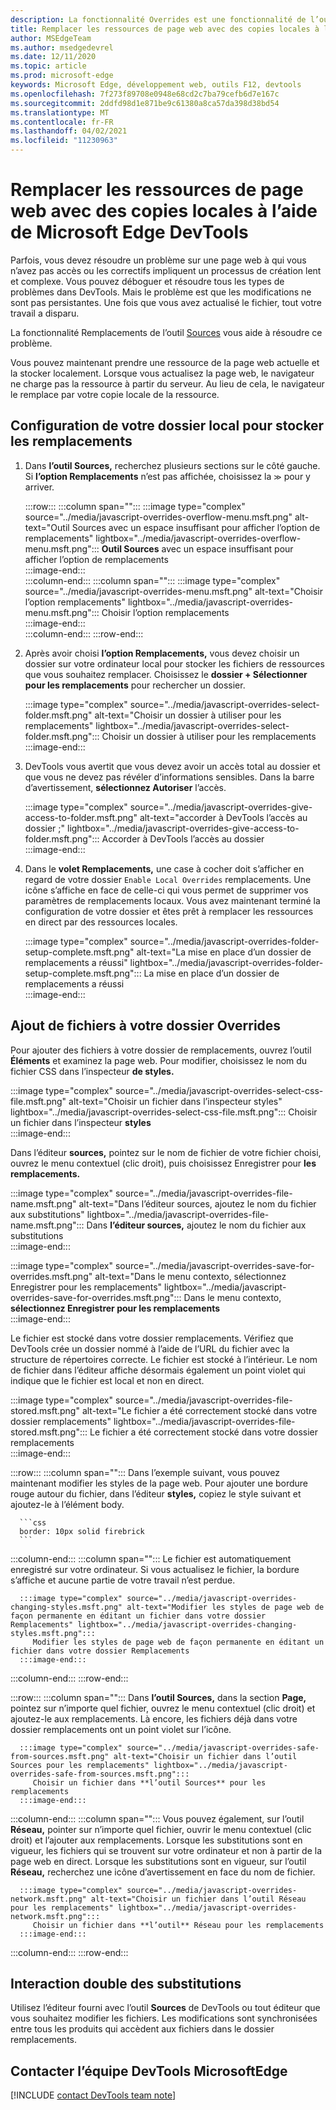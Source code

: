 ```yaml
---
description: La fonctionnalité Overrides est une fonctionnalité de l’outil Sources de Microsoft Edge DevTools qui vous permet de copier des ressources de page web sur votre disque dur.  Lorsque vous actualisez la page web, DevTools ne charge pas la ressource, mais la remplace par votre copie locale.
title: Remplacer les ressources de page web avec des copies locales à l’aide de Microsoft Edge DevTools
author: MSEdgeTeam
ms.author: msedgedevrel
ms.date: 12/11/2020
ms.topic: article
ms.prod: microsoft-edge
keywords: Microsoft Edge, développement web, outils F12, devtools
ms.openlocfilehash: 7f273f89708e0948e68cd2c7ba79cefb6d7e167c
ms.sourcegitcommit: 2ddfd98d1e871be9c61380a8ca57da398d38bd54
ms.translationtype: MT
ms.contentlocale: fr-FR
ms.lasthandoff: 04/02/2021
ms.locfileid: "11230963"
---
```

# <a name="override-webpage-resources-with-local-copies-using-microsoft-edge-devtools"></a>Remplacer les ressources de page web avec des copies locales à l’aide de Microsoft Edge DevTools  

Parfois, vous devez résoudre un problème sur une page web à qui vous n’avez pas accès ou les correctifs impliquent un processus de création lent et complexe.  Vous pouvez déboguer et résoudre tous les types de problèmes dans DevTools. Mais le problème est que les modifications ne sont pas persistantes.  Une fois que vous avez actualisé le fichier, tout votre travail a disparu.  

La fonctionnalité Remplacements de l’outil [Sources][DevToolsSourcesTool] vous aide à résoudre ce problème.  

Vous pouvez maintenant prendre une ressource de la page web actuelle et la stocker localement.  Lorsque vous actualisez la page web, le navigateur ne charge pas la ressource à partir du serveur.  Au lieu de cela, le navigateur le remplace par votre copie locale de la ressource.  

## <a name="setting-up-your-local-folder-to-store-overrides"></a>Configuration de votre dossier local pour stocker les remplacements  

1.  Dans **l’outil Sources,** recherchez plusieurs sections sur le côté gauche.  Si **l’option Remplacements** n’est pas affichée, choisissez la <code>&#x0226B;</code><!--`≫`--> pour y arriver.  
    
    :::row:::
       :::column span="":::
          :::image type="complex" source="../media/javascript-overrides-overflow-menu.msft.png" alt-text="Outil Sources avec un espace insuffisant pour afficher l’option de remplacements" lightbox="../media/javascript-overrides-overflow-menu.msft.png":::
             **Outil Sources** avec un espace insuffisant pour afficher l’option de remplacements  
          :::image-end:::  
       :::column-end:::
       :::column span="":::
          :::image type="complex" source="../media/javascript-overrides-menu.msft.png" alt-text="Choisir l’option remplacements" lightbox="../media/javascript-overrides-menu.msft.png":::
             Choisir l’option remplacements  
          :::image-end:::  
       :::column-end:::
    :::row-end:::  
    
1.  Après avoir choisi **l’option Remplacements,** vous devez choisir un dossier sur votre ordinateur local pour stocker les fichiers de ressources que vous souhaitez remplacer.  Choisissez le **dossier + Sélectionner pour les remplacements** pour rechercher un dossier.  
    
    :::image type="complex" source="../media/javascript-overrides-select-folder.msft.png" alt-text="Choisir un dossier à utiliser pour les remplacements" lightbox="../media/javascript-overrides-select-folder.msft.png":::
       Choisir un dossier à utiliser pour les remplacements  
    :::image-end:::  
    
1.  DevTools vous avertit que vous devez avoir un accès total au dossier et que vous ne devez pas révéler d’informations sensibles.  Dans la barre d’avertissement, **sélectionnez Autoriser** l’accès.  
    
    :::image type="complex" source="../media/javascript-overrides-give-access-to-folder.msft.png" alt-text="accorder à DevTools l’accès au dossier ;" lightbox="../media/javascript-overrides-give-access-to-folder.msft.png":::
       Accorder à DevTools l’accès au dossier  
    :::image-end:::  
    
1.  Dans le **volet Remplacements,** une case à cocher doit s’afficher en regard de votre dossier `Enable Local Overrides` remplacements.  Une icône s’affiche en face de celle-ci qui vous permet de supprimer vos paramètres de remplacements locaux.  Vous avez maintenant terminé la configuration de votre dossier et êtes prêt à remplacer les ressources en direct par des ressources locales.
    
    :::image type="complex" source="../media/javascript-overrides-folder-setup-complete.msft.png" alt-text="La mise en place d’un dossier de remplacements a réussi" lightbox="../media/javascript-overrides-folder-setup-complete.msft.png":::
       La mise en place d’un dossier de remplacements a réussi  
    :::image-end:::  
    
## <a name="adding-files-to-your-overrides-folder"></a>Ajout de fichiers à votre dossier Overrides  
  
Pour ajouter des fichiers à votre dossier de remplacements, ouvrez l’outil **Éléments** et examinez la page web.  Pour modifier, choisissez le nom du fichier CSS dans l’inspecteur **de styles.**  

:::image type="complex" source="../media/javascript-overrides-select-css-file.msft.png" alt-text="Choisir un fichier dans l’inspecteur styles" lightbox="../media/javascript-overrides-select-css-file.msft.png":::
   Choisir un fichier dans l’inspecteur **styles**  
:::image-end:::  

Dans l’éditeur **sources,** pointez sur le nom de fichier de votre fichier choisi, ouvrez le menu contextuel \(clic droit\), puis choisissez Enregistrer pour **les remplacements.**  

:::image type="complex" source="../media/javascript-overrides-file-name.msft.png" alt-text="Dans l’éditeur sources, ajoutez le nom du fichier aux substitutions" lightbox="../media/javascript-overrides-file-name.msft.png":::
   Dans **l’éditeur sources,** ajoutez le nom du fichier aux substitutions  
:::image-end:::  

:::image type="complex" source="../media/javascript-overrides-save-for-overrides.msft.png" alt-text="Dans le menu contexto, sélectionnez Enregistrer pour les remplacements" lightbox="../media/javascript-overrides-save-for-overrides.msft.png":::
   Dans le menu contexto, **sélectionnez Enregistrer pour les remplacements**  
:::image-end:::  

Le fichier est stocké dans votre dossier remplacements.  Vérifiez que DevTools crée un dossier nommé à l’aide de l’URL du fichier avec la structure de répertoires correcte.  Le fichier est stocké à l’intérieur.  Le nom de fichier dans l’éditeur affiche désormais également un point violet qui indique que le fichier est local et non en direct.  

:::image type="complex" source="../media/javascript-overrides-file-stored.msft.png" alt-text="Le fichier a été correctement stocké dans votre dossier remplacements" lightbox="../media/javascript-overrides-file-stored.msft.png":::
   Le fichier a été correctement stocké dans votre dossier remplacements  
:::image-end:::  

:::row:::
   :::column span="":::
      Dans l’exemple suivant, vous pouvez maintenant modifier les styles de la page web.  Pour ajouter une bordure rouge autour du fichier, dans l’éditeur **styles,** copiez le style suivant et ajoutez-le à l’élément body.  
      
      ```css
      border: 10px solid firebrick
      ```  
   :::column-end:::
   :::column span="":::
      Le fichier est automatiquement enregistré sur votre ordinateur.  Si vous actualisez le fichier, la bordure s’affiche et aucune partie de votre travail n’est perdue.  
      
      :::image type="complex" source="../media/javascript-overrides-changing-styles.msft.png" alt-text="Modifier les styles de page web de façon permanente en éditant un fichier dans votre dossier Remplacements" lightbox="../media/javascript-overrides-changing-styles.msft.png":::
         Modifier les styles de page web de façon permanente en éditant un fichier dans votre dossier Remplacements  
      :::image-end:::  
   :::column-end:::
:::row-end:::  

:::row:::
   :::column span="":::
      Dans **l’outil Sources,** dans la section **Page,** pointez sur n’importe quel fichier, ouvrez le menu contextuel \(clic droit\) et ajoutez-le aux remplacements.  Là encore, les fichiers déjà dans votre dossier remplacements ont un point violet sur l’icône.  
      
      :::image type="complex" source="../media/javascript-overrides-safe-from-sources.msft.png" alt-text="Choisir un fichier dans l’outil Sources pour les remplacements" lightbox="../media/javascript-overrides-safe-from-sources.msft.png":::
         Choisir un fichier dans **l’outil Sources** pour les remplacements  
      :::image-end:::  
   :::column-end:::
   :::column span="":::
      Vous pouvez également, sur l’outil **Réseau,** pointer sur n’importe quel fichier, ouvrir le menu contextuel \(clic droit\) et l’ajouter aux remplacements.  Lorsque les substitutions sont en vigueur, les fichiers qui se trouvent sur votre ordinateur et non à partir de la page web en direct.  Lorsque les substitutions sont en vigueur, sur l’outil **Réseau,** recherchez une icône d’avertissement en face du nom de fichier.  
      
      :::image type="complex" source="../media/javascript-overrides-network.msft.png" alt-text="Choisir un fichier dans l’outil Réseau pour les remplacements" lightbox="../media/javascript-overrides-network.msft.png":::
         Choisir un fichier dans **l’outil** Réseau pour les remplacements  
      :::image-end:::  
   :::column-end:::
:::row-end:::  

## <a name="two-way-interaction-of-overrides"></a>Interaction double des substitutions  

Utilisez l’éditeur fourni avec l’outil **Sources** de DevTools ou tout éditeur que vous souhaitez modifier les fichiers.  Les modifications sont synchronisées entre tous les produits qui accèdent aux fichiers dans le dossier remplacements.  

## <a name="getting-in-touch-with-the-microsoft-edge-devtools-team"></a>Contacter l’équipe DevTools MicrosoftEdge  

[!INCLUDE [contact DevTools team note](../includes/contact-devtools-team-note.md)]  

<!-- links -->  

[DevToolsSourcesTool]: ../sources/index.md "Vue d’ensemble de l’outil Sources | Documents Microsoft"  

